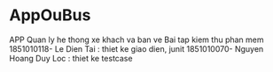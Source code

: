 # AppOuBus
APP Quan ly he thong xe khach va ban ve
Bai tap kiem thu phan mem
1851010118- Le Dien Tai : thiet ke giao dien, junit
1851010070- Nguyen Hoang Duy Loc : thiet ke testcase
